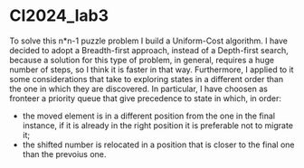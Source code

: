 # CI2024_lab3
To solve this n*n-1 puzzle problem I build a Uniform-Cost algorithm. I have decided to adopt a Breadth-first approach, instead of a Depth-first search, because a solution for this type of problem, in general, requires a huge number of steps, so I think it is faster in that way. Furthermore, I applied to it some considerations that take to exploring states in a different order than the one in which they are discovered.
In particular, I have choosen as fronteer a priority queue that give precedence to state in which, in order:
 - the moved element is in a different position from the one in the final instance, if it is already in the right position it is preferable not to migrate it;
 - the shifted number is relocated in a position that is closer to the final one than the prevoius one.
